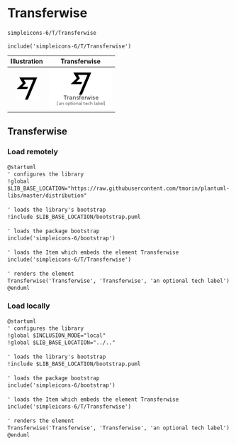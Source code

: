 # Transferwise


```text
simpleicons-6/T/Transferwise
```

```text
include('simpleicons-6/T/Transferwise')
```



| Illustration | Transferwise |
| :---: | :---: |
| ![illustration for Illustration](../../simpleicons-6/T/Transferwise.png) | ![illustration for Transferwise](../../simpleicons-6/T/Transferwise.Local.png) |




## Transferwise

### Load remotely
```plantuml
@startuml
' configures the library
!global $LIB_BASE_LOCATION="https://raw.githubusercontent.com/tmorin/plantuml-libs/master/distribution"

' loads the library's bootstrap
!include $LIB_BASE_LOCATION/bootstrap.puml

' loads the package bootstrap
include('simpleicons-6/bootstrap')

' loads the Item which embeds the element Transferwise
include('simpleicons-6/T/Transferwise')

' renders the element
Transferwise('Transferwise', 'Transferwise', 'an optional tech label')
@enduml
```

### Load locally
```plantuml
@startuml
' configures the library
!global $INCLUSION_MODE="local"
!global $LIB_BASE_LOCATION="../.."

' loads the library's bootstrap
!include $LIB_BASE_LOCATION/bootstrap.puml

' loads the package bootstrap
include('simpleicons-6/bootstrap')

' loads the Item which embeds the element Transferwise
include('simpleicons-6/T/Transferwise')

' renders the element
Transferwise('Transferwise', 'Transferwise', 'an optional tech label')
@enduml
```

